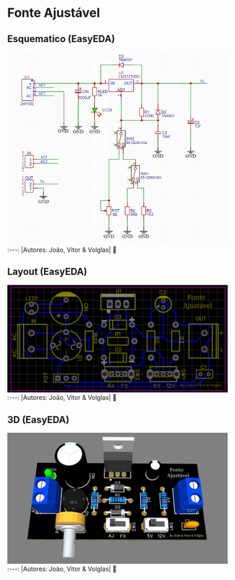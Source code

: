 # Fonte Ajustável
## Esquematico (EasyEDA) 
![Fonte Ajustavel](https://github.com/Jhony2006/Fonte-Ajustavel/blob/main/Esquem%C3%A1tico.png?raw=true)
:---:
|Autores: João, Vitor & Volglas|
👾
## Layout (EasyEDA)
![](https://github.com/Jhony2006/Fonte-Ajustavel/blob/main/Layout.png?raw=true)
:---:
|Autores: João, Vitor & Volglas|
👾
## 3D (EasyEDA)
![](https://github.com/Jhony2006/Fonte-Ajustavel/blob/main/3D.png?raw=true)
:---:
|Autores: João, Vitor & Volglas|
👾
